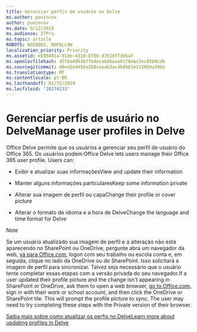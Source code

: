 ```yaml
---
title: Gerenciar perfis de usuário no Delve
ms.author: ponincev
author: ponincev
ms.date: 9/12/2018
ms.audience: ITPro
ms.topic: article
ROBOTS: NOINDEX, NOFOLLOW
localization_priority: Priority
ms.assetid: e595481a-91de-431d-bf86-d7610ff3b6a7
ms.openlocfilehash: 45f0ad0636ffb4eca6d6aaa01f8ebc2ec82b0cdb
ms.sourcegitcommit: d6ea5e9458a2b8ceaab3ac4bd483e1130b9a398a
ms.translationtype: MT
ms.contentlocale: pt-BR
ms.lasthandoff: 01/15/2019
ms.locfileid: "28274233"
---
```

# <a name="manage-user-profiles-in-delve"></a><span data-ttu-id="125bb-102">Gerenciar perfis de usuário no Delve</span><span class="sxs-lookup"><span data-stu-id="125bb-102">Manage user profiles in Delve</span></span>

<span data-ttu-id="125bb-p101">Office Delve permite que os usuários a gerenciar seu perfil de usuário do Office 365. Os usuários podem:</span><span class="sxs-lookup"><span data-stu-id="125bb-p101">Office Delve lets users manage their Office 365 user profile. Users can:</span></span>
  
- <span data-ttu-id="125bb-105">Exibir e atualizar suas informações</span><span class="sxs-lookup"><span data-stu-id="125bb-105">View and update their information</span></span>
    
- <span data-ttu-id="125bb-106">Manter alguns informações particulares</span><span class="sxs-lookup"><span data-stu-id="125bb-106">Keep some information private</span></span>
    
- <span data-ttu-id="125bb-107">Alterar sua imagem de perfil ou capa</span><span class="sxs-lookup"><span data-stu-id="125bb-107">Change their profile or cover picture</span></span>
    
- <span data-ttu-id="125bb-108">Alterar o formato de idioma e a hora de Delve</span><span class="sxs-lookup"><span data-stu-id="125bb-108">Change the language and time format for Delve</span></span>
    
> [!NOTE]
> <span data-ttu-id="125bb-p102">Se um usuário atualizado sua imagem de perfil e a alteração não está aparecendo no SharePoint ou OneDrive, pergunte abra um navegador da web, [vá para Office.com](https://www.office.com), logon com seu trabalho ou escola conta e, em seguida, clique no lado da OneDrive ou do SharePoint. Isso solicitará a imagem de perfil para sincronizar. Talvez seja necessário que o usuário tente completar essas etapas com a versão privada do seu navegador.</span><span class="sxs-lookup"><span data-stu-id="125bb-p102">If a user updated their profile picture and the change isn't appearing in SharePoint or OneDrive, ask them to open a web browser, [go to Office.com](https://www.office.com), sign in with their work or school account, and then click the OneDrive or SharePoint tile. This will prompt the profile picture to sync. The user may need to try completing these steps with the Private version of their browser.</span></span> 
  
[<span data-ttu-id="125bb-111">Saiba mais sobre como atualizar os perfis no Delve</span><span class="sxs-lookup"><span data-stu-id="125bb-111">Learn more about updating profiles in Delve</span></span>](https://go.microsoft.com/fwlink/?linkid=735070)
  


